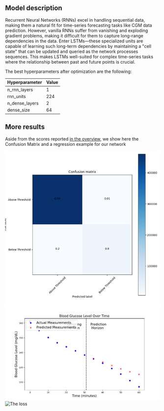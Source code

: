 ## Model description

Recurrent Neural Networks (RNNs) excel in handling sequential data, making them a natural fit for time-series forecasting tasks like CGM data prediction. However, vanilla RNNs suffer from vanishing and exploding gradient problems, making it difficult for them to capture long-range dependencies in the data. Enter LSTMs—these specialized units are capable of learning such long-term dependencies by maintaining a "cell state" that can be updated and queried as the network processes sequences. This makes LSTMs well-suited for complex time-series tasks where the relationship between past and future points is crucial.

The best hyperparameters after optimization are the following:

| Hyperparameter  | Value |
|-----------------|-------|
| n_rnn_layers    | 1     |
| rnn_units       | 224   |
| n_dense_layers  | 2     |
| dense_size      | 64    |

## More results

Aside from the scores reported [in the overview](https://francesco-vaselli.github.io/GlucoseGuard/overview1/), we show here the Confusion Matrix and a regression example for our network

![The cm](img/cm_rnn.png)
![The ts](img/rnn_good_octnew_test_0.png)
![The loss](img/rnn_loss.png)